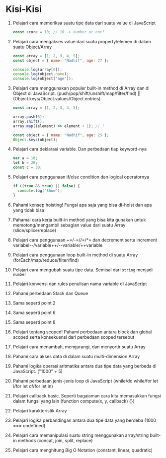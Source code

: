 # Kisi-Kisi

1. Pelajari cara memeriksa suatu tipe data dari suatu value di JavaScript

   ```js
   const score = 10; // 10 -> number or not?
   ```

2. Pelajari cara mengakses value dari suatu property/elemen di dalam suatu Object/Array

   ```js
   const array = [1, 2, 3, 4, 5];
   const object = { name: "Nadhif", age: 27 };

   console.log(array[0]);
   console.log(object.name);
   console.log(object["age"]);
   ```

3. Pelajari cara menggunakan populer built-in method di Array dan di Object di JavaScript. (push/pop/shift/unshift/map/filter/find) || (Object.keys/Object.values/Object.entries)

   ```js
   const array = [1, 2, 3, 4, 5];

   array.push(6);
   array.shift();
   array.map((element) => element + 1); // ?

   const object = { name: "Nadhif", age: 25 };
   Object.keys(object);
   ```

4. Pelajari cara deklarasi variable. Dan perbedaan tiap keyword-nya

   ```js
   var a = 10;
   let b = 20;
   const c = 30;
   ```

5. Pelajari cara penggunaan if/else condition dan logical operatornya

   ```js
   if ((true && true) || false) {
     console.log("Show");
   }
   ```

6. Pahami konsep hoisting! Fungsi apa saja yang bisa di-hoist dan apa yang tidak bisa

7. Pahamai cara kerja built-in method yang bisa kita gunakan untuk memotong/mengambil sebagian value dari suatu Array (slice/splice/replace)

8. Pelajari cara penggunaan +=/-=//=/\*= dan decrement serta increment variabel--/variable++/--variable/++variable

9. Pelajari cara penggunaan loop built-in method di suatu Array (forEach/map/reduce/filter/find)

10. Pelajari cara mengubah suatu tipe data. Semisal dari `string` menjadi `number`

11. Pelajari konvensi dan rules penulisan nama variable di JavaScript

12. Pahami perbedaan Stack dan Queue

13. Sama seperti point 2

14. Sama seperti point 6

15. Sama seperti point 8

16. Pelajari tentang scoped! Pahami perbedaan antara block dan global scoped serta konsekuensi dari perbedaan scoped tersebut

17. Pelajari cara menambah, mengurangi, dan menyortir suatu Array

18. Pahami cara akses data di dalam suatu multi-dimension Array

19. Pahami logika operasi aritmatika antara dua tipe data yang berbeda di JavaScript. ("1000" + 5)

20. Pahami perbedaan jenis-jenis loop di JavaScript (while/do while/for let i/for let of/for let in)

21. Pelajari callback basic. Seperti bagaiaman cara kita memasukkan fungsi dalam fungsi yang lain (function compute(x, y, callback) {})

22. Pelajari karakteristik Array

23. Pelajari logika perbandingan antara dua tipe data yang berdeba (1000 === undefined)

24. Pelajari cara memanipulasi suatu string menggunakan array/string built-in methods (concat, join, split, replace)

25. Pelajari cara menghitung Big O Notation (constant, linear, quadratic)
